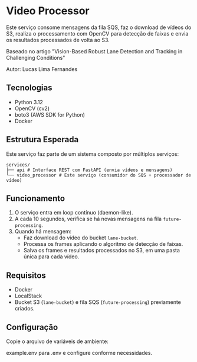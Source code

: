 # Video Processor


Este serviço consome mensagens da fila SQS, faz o download de vídeos do S3, realiza o processamento com OpenCV para detecção de faixas e envia os resultados processados de volta ao S3.

Baseado no artigo "Vision-Based Robust Lane Detection and Tracking in Challenging Conditions"

Autor: Lucas Lima Fernandes

## Tecnologias

- Python 3.12
- OpenCV (cv2)
- boto3 (AWS SDK for Python)
- Docker

## Estrutura Esperada

Este serviço faz parte de um sistema composto por múltiplos serviços:

```plaintext
services/
├── api # Interface REST com FastAPI (envia vídeos e mensagens)
└── video_processor # Este serviço (consumidor do SQS + processador de vídeo)
```

## Funcionamento

1. O serviço entra em loop contínuo (daemon-like).
2. A cada 10 segundos, verifica se há novas mensagens na fila `future-processing`.
3. Quando há mensagem:
   - Faz download do vídeo do bucket `lane-bucket`.
   - Processa os frames aplicando o algoritmo de detecção de faixas.
   - Salva os frames e resultados processados no S3, em uma pasta única para cada vídeo.


## Requisitos

- Docker
- LocalStack
- Bucket S3 (`lane-bucket`) e fila SQS (`future-processing`) previamente criados.


## Configuração

Copie o arquivo de variáveis de ambiente:

example.env para .env e configure conforme necessidades.

